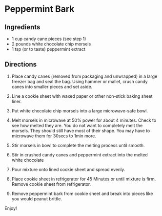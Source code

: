 # Peppermint Bark

## Ingredients

* 1 cup candy cane pieces (see step 1)
* 2 pounds white chocolate chip morsels
* 1 tsp (or to taste) peppermint extract

## Directions

1. Place candy canes (removed from packaging and unwrapped) in a large freezer bag and seal the bag.  Using hammer or mallet, crush candy canes into smaller pieces and set aside.

1. Line a cookie sheet with waxed paper or other non-stick baking sheet liner.

1. Put white chocolate chip morsels into a large microwave-safe bowl.

1. Melt morsels in microwave at 50% power for about 4 minutes. Check to see how melted they are.  You do not want to completely melt the morsels.  They should still have most of their shape.  You may have to microwave them for 30secs to 1min more.  

1. Stir morsels in bowl to complete the melting process until smooth.

1. Stir in crushed candy canes and peppermint extract into the melted white chocolate

1. Pour mixture onto lined cookie sheet and spread evenly.

1. Place cookie sheet in refrigerator for 45 Minutes or until mixture is firm.  Remove cookie sheet from refrigerator.

1. Remove peppermint bark from cookie sheet and break into pieces like you would peanut brittle.

Enjoy!
